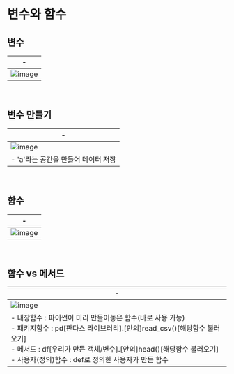 # 변수와 함수
변수
---
|-|
|-|
|![image](https://github.com/user-attachments/assets/c1b910ce-a8df-4cf7-acc9-aca950c4721b)|

<br>

변수 만들기
---
|-|
|-|
|![image](https://github.com/user-attachments/assets/c9be7373-f99f-475d-bcd2-55adc51eef99)|
|- 'a'라는 공간을 만들어 데이터 저장|

<br>

함수
---
|-|
|-|
|![image](https://github.com/user-attachments/assets/0f3928b6-a44a-4b80-9b5f-362f417b445a)|

<br>

함수 vs 메서드
---
|-|
|-|
|![image](https://github.com/user-attachments/assets/7efa0479-7fa6-4fa9-aac7-6a562401ff34)|
|- 내장함수 : 파이썬이 미리 만들어놓은 함수(바로 사용 가능) <br> - 패키지함수 : pd[판다스 라이브러리].[안의]read_csv()[해당함수 불러오기] <br> - 메서드 : df[우리가 만든 객체/변수].[안의]head()[해당함수 불러오기] <br> - 사용자(정의)함수 : def로 정의한 사용자가 만든 함수 |
